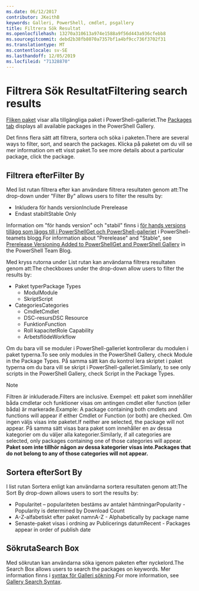 ```yaml
---
ms.date: 06/12/2017
contributor: JKeithB
keywords: Galleri, PowerShell, cmdlet, psgallery
title: Filtrera Sök Resultat
ms.openlocfilehash: 13270a310613a974e1588a9f56d443a936cfebb8
ms.sourcegitcommit: debd2b38fb8070a7357bf1a4bf9cc736f3702f31
ms.translationtype: MT
ms.contentlocale: sv-SE
ms.lasthandoff: 12/05/2019
ms.locfileid: "71328870"
---
```

# <a name="filtering-search-results"></a><span data-ttu-id="4166b-103">Filtrera Sök Resultat</span><span class="sxs-lookup"><span data-stu-id="4166b-103">Filtering search results</span></span>

<span data-ttu-id="4166b-104">[Fliken paket](https://www.powershellgallery.com/packages) visar alla tillgängliga paket i PowerShell-galleriet.</span><span class="sxs-lookup"><span data-stu-id="4166b-104">The [Packages tab](https://www.powershellgallery.com/packages) displays all available packages in the PowerShell Gallery.</span></span>

<span data-ttu-id="4166b-105">Det finns flera sätt att filtrera, sortera och söka i paketen.</span><span class="sxs-lookup"><span data-stu-id="4166b-105">There are several ways to filter, sort, and search the packages.</span></span>
<span data-ttu-id="4166b-106">Klicka på paketet om du vill se mer information om ett visst paket.</span><span class="sxs-lookup"><span data-stu-id="4166b-106">To see more details about a particular package, click the package.</span></span>

## <a name="filter-by"></a><span data-ttu-id="4166b-107">Filtrera efter</span><span class="sxs-lookup"><span data-stu-id="4166b-107">Filter By</span></span>

<span data-ttu-id="4166b-108">Med list rutan filtrera efter kan användare filtrera resultaten genom att:</span><span class="sxs-lookup"><span data-stu-id="4166b-108">The drop-down under "Filter By" allows users to filter the results by:</span></span>
- <span data-ttu-id="4166b-109">Inkludera för hands version</span><span class="sxs-lookup"><span data-stu-id="4166b-109">Include Prerelease</span></span>
- <span data-ttu-id="4166b-110">Endast stabilt</span><span class="sxs-lookup"><span data-stu-id="4166b-110">Stable Only</span></span>

<span data-ttu-id="4166b-111">Information om "för hands version" och "stabil" finns i [för hands versions tillägg som läggs till i PowerShellGet och PowerShell-galleriet](https://blogs.msdn.microsoft.com/powershell/2017/12/05/prerelease-versioning-added-to-powershellget-and-powershell-gallery/) i PowerShell-teamets blogg.</span><span class="sxs-lookup"><span data-stu-id="4166b-111">For information about "Prerelease" and "Stable", see [Prerelease Versioning Added to PowerShellGet and PowerShell Gallery](https://blogs.msdn.microsoft.com/powershell/2017/12/05/prerelease-versioning-added-to-powershellget-and-powershell-gallery/) in the PowerShell Team Blog.</span></span>

<span data-ttu-id="4166b-112">Med kryss rutorna under List rutan kan användarna filtrera resultaten genom att:</span><span class="sxs-lookup"><span data-stu-id="4166b-112">The checkboxes under the drop-down allow users to filter the results by:</span></span>
- <span data-ttu-id="4166b-113">Paket typer</span><span class="sxs-lookup"><span data-stu-id="4166b-113">Package Types</span></span>
  - <span data-ttu-id="4166b-114">Modul</span><span class="sxs-lookup"><span data-stu-id="4166b-114">Module</span></span>
  - <span data-ttu-id="4166b-115">Skript</span><span class="sxs-lookup"><span data-stu-id="4166b-115">Script</span></span>
- <span data-ttu-id="4166b-116">Categories</span><span class="sxs-lookup"><span data-stu-id="4166b-116">Categories</span></span>
  - <span data-ttu-id="4166b-117">Cmdlet</span><span class="sxs-lookup"><span data-stu-id="4166b-117">Cmdlet</span></span>
  - <span data-ttu-id="4166b-118">DSC-resurs</span><span class="sxs-lookup"><span data-stu-id="4166b-118">DSC Resource</span></span>
  - <span data-ttu-id="4166b-119">Funktion</span><span class="sxs-lookup"><span data-stu-id="4166b-119">Function</span></span>
  - <span data-ttu-id="4166b-120">Roll kapacitet</span><span class="sxs-lookup"><span data-stu-id="4166b-120">Role Capability</span></span>
  - <span data-ttu-id="4166b-121">Arbetsflöde</span><span class="sxs-lookup"><span data-stu-id="4166b-121">Workflow</span></span>

<span data-ttu-id="4166b-122">Om du bara vill se moduler i PowerShell-galleriet kontrollerar du modulen i paket typerna.</span><span class="sxs-lookup"><span data-stu-id="4166b-122">To see only modules in the PowerShell Gallery, check Module in the Package Types.</span></span>
<span data-ttu-id="4166b-123">På samma sätt kan du kontrol lera skriptet i paket typerna om du bara vill se skript i PowerShell-galleriet.</span><span class="sxs-lookup"><span data-stu-id="4166b-123">Similarly, to see only scripts in the PowerShell Gallery, check Script in the Package Types.</span></span>

> [!NOTE]
> <span data-ttu-id="4166b-124">Filtren är inkluderade.</span><span class="sxs-lookup"><span data-stu-id="4166b-124">Filters are inclusive.</span></span>
> <span data-ttu-id="4166b-125">Exempel: ett paket som innehåller båda cmdletar och funktioner visas om antingen cmdlet eller function (eller båda) är markerade.</span><span class="sxs-lookup"><span data-stu-id="4166b-125">Example: A package containing both cmdlets and functions will appear if either Cmdlet or Function (or both) are checked.</span></span>
> <span data-ttu-id="4166b-126">Om ingen väljs visas inte paketet.</span><span class="sxs-lookup"><span data-stu-id="4166b-126">If neither are selected, the package will not appear.</span></span>
> <span data-ttu-id="4166b-127">På samma sätt visas bara paket som innehåller en av dessa kategorier om du väljer alla kategorier.</span><span class="sxs-lookup"><span data-stu-id="4166b-127">Similarly, if all categories are selected, only packages containing one of those categories will appear.</span></span>
> <span data-ttu-id="4166b-128">**Paket som inte tillhör någon av dessa kategorier visas inte.**</span><span class="sxs-lookup"><span data-stu-id="4166b-128">**Packages that do not belong to any of those categories will not appear.**</span></span>

## <a name="sort-by"></a><span data-ttu-id="4166b-129">Sortera efter</span><span class="sxs-lookup"><span data-stu-id="4166b-129">Sort By</span></span>

<span data-ttu-id="4166b-130">I list rutan Sortera enligt kan användarna sortera resultaten genom att:</span><span class="sxs-lookup"><span data-stu-id="4166b-130">The Sort By drop-down allows users to sort the results by:</span></span>
- <span data-ttu-id="4166b-131">Popularitet – populariteten bestäms av antalet hämtningar</span><span class="sxs-lookup"><span data-stu-id="4166b-131">Popularity - Popularity is determined by Download Count</span></span>
- <span data-ttu-id="4166b-132">A-Z-alfabetiskt efter paket namn</span><span class="sxs-lookup"><span data-stu-id="4166b-132">A-Z - Alphabetically by package name</span></span>
- <span data-ttu-id="4166b-133">Senaste-paket visas i ordning av Publicerings datum</span><span class="sxs-lookup"><span data-stu-id="4166b-133">Recent - Packages appear in order of publish date</span></span>

## <a name="search-box"></a><span data-ttu-id="4166b-134">Sökruta</span><span class="sxs-lookup"><span data-stu-id="4166b-134">Search Box</span></span>

<span data-ttu-id="4166b-135">Med sökrutan kan användarna söka igenom paketen efter nyckelord.</span><span class="sxs-lookup"><span data-stu-id="4166b-135">The Search Box allows users to search the packages on keywords.</span></span>
<span data-ttu-id="4166b-136">Mer information finns i [syntax för Galleri sökning](search-syntax.md).</span><span class="sxs-lookup"><span data-stu-id="4166b-136">For more information, see [Gallery Search Syntax](search-syntax.md).</span></span>
